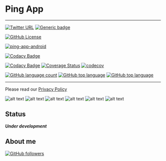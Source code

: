 # Ping App

---

[![Twitter URL](https://img.shields.io/twitter/url?logoColor=blue&style=social&url=https%3A%2F%2Fimg.shields.io%2Ftwitter%2Furl%3Fstyle%3Dsocial)](https://twitter.com/intent/tweet?text=%20Checkout%20this%20%40github%20repo%20by%20%40joaofse%20%F0%9F%91%A8%F0%9F%8F%BD%E2%80%8D%F0%9F%92%BB%3A%20https%3A//github.com/jesperancinha/ping-app-android)
[![Generic badge](https://img.shields.io/static/v1.svg?label=GitHub&message=ping-app-android%20🏓&color=informational)](https://github.com/jesperancinha/ping-app-android)

[![GitHub License](https://img.shields.io/badge/license-Apache%20License%202.0-blue.svg?style=flat)](https://www.apache.org/licenses/LICENSE-2.0)

[![ping-app-android](https://github.com/jesperancinha/ping-app-android/actions/workflows/ping-app-android.yml/badge.svg)](https://github.com/jesperancinha/ping-app-android/actions/workflows/ping-app-android.yml)

[![Codacy Badge](https://app.codacy.com/project/badge/Grade/2186518c5c2f4adb8101653f83820ea6)](https://www.codacy.com/gh/jesperancinha/ping-app-android/dashboard?utm_source=github.com&amp;utm_medium=referral&amp;utm_content=jesperancinha/ping-app-android&amp;utm_campaign=Badge_Grade)

[![Codacy Badge](https://app.codacy.com/project/badge/Coverage/2186518c5c2f4adb8101653f83820ea6)](https://www.codacy.com/gh/jesperancinha/ping-app-android/dashboard?utm_source=github.com&utm_medium=referral&utm_content=jesperancinha/ping-app-android&utm_campaign=Badge_Coverage)
[![Coverage Status](https://coveralls.io/repos/github/jesperancinha/ping-app-android/badge.svg?branch=master)](https://coveralls.io/github/jesperancinha/ping-app-android?branch=master)
[![codecov](https://codecov.io/gh/jesperancinha/ping-app-android/branch/master/graph/badge.svg?token=Yow5E7JRTD)](https://codecov.io/gh/jesperancinha/ping-app-android)

[![GitHub language count](https://img.shields.io/github/languages/count/jesperancinha/ping-app-android.svg)](#)
[![GitHub top language](https://img.shields.io/github/languages/top/jesperancinha/ping-app-android.svg)](#)
[![GitHub top language](https://img.shields.io/github/languages/code-size/jesperancinha/ping-app-android.svg)](#)

---

Please read our [Privacy Policy](Privacy_Policy.md)

![alt text](ping-app/src/main/res/drawable-xxxhdpi/ic_launcher.png "Logo xxxhdpi")
![alt text](ping-app/src/main/res/drawable-xxhdpi/ic_launcher.png "Logo xxhdpi")
![alt text](ping-app/src/main/res/drawable-xhdpi/ic_launcher.png "Logo xhdpi")
![alt text](ping-app/src/main/res/drawable-hdpi/ic_launcher.png "Logo hdpi")
![alt text](ping-app/src/main/res/drawable-mdpi/ic_launcher.png "Logo mdpi")
![alt text](ping-app/src/main/res/drawable-ldpi/ic_launcher.png "Logo ldpi")

## Status

***Under development***

## About me

[![GitHub followers](https://img.shields.io/github/followers/jesperancinha.svg?label=Jesperancinha&style=for-the-badge&logo=github&color=grey "GitHub")](https://github.com/jesperancinha)
